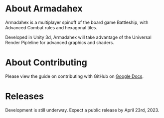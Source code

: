 # About Armadahex
Armadahex is a multiplayer spinoff of the board game Battleship, with Advanced Combat rules and hexagonal tiles.

Developed in Unity 3d, Armadahex will take advantage of the Universal Render Pipleline for advanced graphics and shaders.

# About Contributing
Please view the guide on contributing with GitHub on [Google Docs](https://docs.google.com/document/d/1VzWAz2csM-IKl1G8QbqtiLcwP03_bQJLtlkP-rpUkFw/edit#heading=h.1h04ikcp1fg5).

# Releases
Development is still underway. Expect a public release by April 23rd, 2023.
